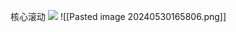 核心滚动
![](https://alidocs.oss-cn-zhangjiakou.aliyuncs.com/res/54Lq3RN924A1n7Ed/img/264bb50a-e28c-418b-97ec-3b194af538df.png)
![[Pasted image 20240530165806.png]]